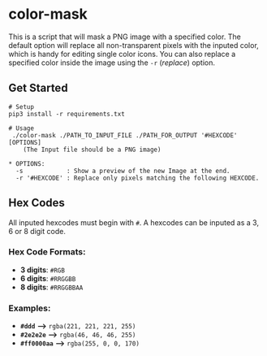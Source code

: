 # color-mask
This is a script that will mask a PNG image with a specified color. The default option will replace all non-transparent pixels with the inputed color, which is handy for editing single color icons. You can also replace a specified color inside the image using the `-r` (*replace*) option.

## Get Started
```
# Setup
pip3 install -r requirements.txt

# Usage
 ./color-mask ./PATH_TO_INPUT_FILE ./PATH_FOR_OUTPUT '#HEXCODE' [OPTIONS]
    (The Input file should be a PNG image)

* OPTIONS:
  -s            : Show a preview of the new Image at the end.
  -r '#HEXCODE' : Replace only pixels matching the following HEXCODE.
```

## Hex Codes
All inputed hexcodes must begin with `#`. A hexcodes can be inputed as a 3, 6 or 8 digit code.

### Hex Code Formats:
 - **3 digits**: `#RGB`
 - **6 digits**: `#RRGGBB`
 - **8 digits**: `#RRGGBBAA`

### Examples:
 - **`#ddd`**      **-->** `rgba(221, 221, 221, 255)`
 - **`#2e2e2e`**   **-->** `rgba(46, 46, 46, 255)`
 - **`#ff0000aa`** **-->** `rgba(255, 0, 0, 170)`
